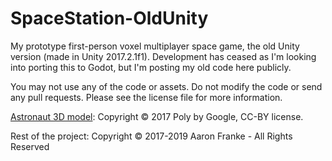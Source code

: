 # SpaceStation-OldUnity

My prototype first-person voxel multiplayer space game, the old Unity version (made in Unity 2017.2.1f1). Development has ceased as I'm looking into porting this to Godot, but I'm posting my old code here publicly.

You may not use any of the code or assets. Do not modify the code or send any pull requests. Please see the license file for more information.

[Astronaut 3D model](https://poly.google.com/view/dLHpzNdygsg): Copyright © 2017 Poly by Google, CC-BY license.

Rest of the project: Copyright © 2017-2019 Aaron Franke - All Rights Reserved

